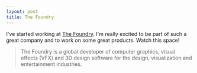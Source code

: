 ```yaml
---
layout: post
title: The Foundry
---
```


I've started working at [The Foundry](http://thefoundry.co.uk). I'm really excited to be part of such a great company and to work on some great products. Watch this space!

> The Foundry is a global developer of computer graphics, visual effects (VFX) and 3D design software for the design, visualization and entertainment industries.